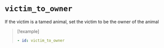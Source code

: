 # `victim_to_owner`

If the victim is a tamed animal, set the victim to be the owner of the animal

> [!example]
> ```yaml
> - id: victim_to_owner
> ```
